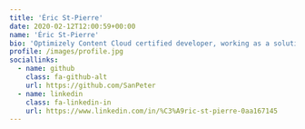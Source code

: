 ```yaml
---
title: 'Éric St-Pierre'
date: 2020-02-12T12:00:59+00:00
name: 'Éric St-Pierre'
bio: 'Optimizely Content Cloud certified developer, working as a solution architect at Yaksa'
profile: /images/profile.jpg
sociallinks:
  - name: github
    class: fa-github-alt
    url: https://github.com/SanPeter
  - name: linkedin
    class: fa-linkedin-in
    url: https://www.linkedin.com/in/%C3%A9ric-st-pierre-0aa167145
---
```

